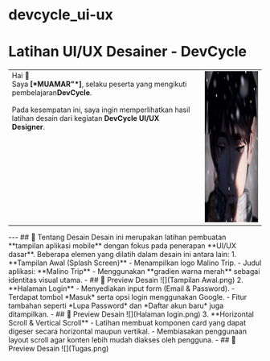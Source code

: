 # devcycle_ui-ux
# Latihan UI/UX Desainer - DevCycle
<table>
<tr>
<td style="vertical-align: top; padding-right: 20px;">
Hai 👋 <br>
Saya <b>[*MUAMAR"*]</b>, selaku peserta yang mengikuti
pembelajaran<b>DevCycle</b>. <br><br>
Pada kesempatan ini, saya ingin memperlihatkan hasil latihan desain dari kegiatan
<b>DevCycle UI/UX Designer</b>.
</td>
<td>
<img src="foto-.png" alt="Preview Desain" width="300" height="300">
</td>
</tr>
</table>
---
## 🎨 Tentang Desain
Desain ini merupakan latihan pembuatan **tampilan aplikasi mobile** dengan fokus pada
penerapan **UI/UX dasar**.
Beberapa elemen yang dilatih dalam desain ini antara lain:
1. **Tampilan Awal (Splash Screen)**
- Menampilkan logo Malino Trip.
- Judul aplikasi: **Malino Trip**  
- Menggunakan **gradien warna merah** sebagai identitas visual utama.
- ## 📱 Preview Desain
![](Tampilan Awal.png)
2. **Halaman Login**
- Menyediakan input form (Email & Password).
- Terdapat tombol *Masuk* serta opsi login menggunakan Google.
- Fitur tambahan seperti *Lupa Password* dan *Daftar akun baru* juga ditampilkan.
- ## 📱 Preview Desain
![](Halaman login.png)
3. **Horizontal Scroll & Vertical Scroll**
- Latihan membuat komponen card yang dapat digeser secara horizontal maupun vertikal.
- Membiasakan penggunaan layout scroll agar konten lebih mudah diakses oleh
pengguna.
- ## 📱 Preview Desain
![](Tugas.png)

